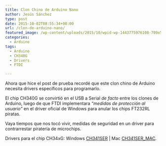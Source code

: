 ```yaml
---
title: Clon Chino de Arduino Nano
author: Jesús Sánchez
type: post
date: 2015-10-02T08:55:34+00:00
url: /clon-de-arduino-nano/
featured_image: /wp-content/uploads/2015/10/wpid-wp-1443775976108-709x510.jpeg
categories:
  - Arduino
tags:
  - Arduino
  - CH340G
  - Drivers
  - FTDI

---
```

Ahora que hice el post de prueba recordé que este clon chino de Arduino necesita drivers específicos para programarlo.

El chip CH340G se convirtió en el USB a Serial _de facto_ entre los clones de Arduino, luego de que FTDI implementara _&#8220;medidas de protección al usuario&#8221;_ en el driver oficial de Windows para anular los chips FT232RL piratas.

Vaya tiempos que nos tocó vivir, medidas de seguridad en un driver para contrarrestar piratería de microchips.

Drivers para el chip CH34xG: Windows [CH341SER][1] | Mac [CH341SER_MAC][2].

 [1]: /wp-content/uploads/2015/10/CH341SER.zip
 [2]: /wp-content/uploads/2015/10/CH341SER_MAC.zip